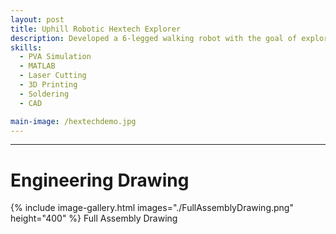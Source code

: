 ```yaml
---
layout: post
title: Uphill Robotic Hextech Explorer
description: Developed a 6-legged walking robot with the goal of exploring efficient locomotion strategies for sloped and uneven terrains. The project aimed to study biomechanically inspired gaits that enhance stability and energy efficiency in incline navigation. Led CAD design in Fusion 360, implementing adaptive leg geometries. Simulated motion in MATLAB to optimize gait patterns, achieving a 15% increase in stride efficiency on a 25° slope. Fabricated parts via 3D printing and laser cutting; assembled and field-tested the robot to evaluate real-world performance.
skills: 
  - PVA Simulation
  - MATLAB
  - Laser Cutting
  - 3D Printing
  - Soldering
  - CAD

main-image: /hextechdemo.jpg
---
```



---
# Engineering Drawing
{% include image-gallery.html images="./FullAssemblyDrawing.png" height="400" %}
Full Assembly Drawing
